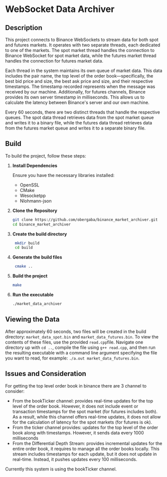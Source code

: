 # WebSocket Data Archiver

## Description

This project connects to Binance WebSockets to stream data for both spot and futures markets. It operates with two separate threads, each dedicated to one of the markets. The spot market thread handles the connection to Binance WebSocket for spot market data, while the futures market thread handles the connection for futures market data.

Each thread in the system maintains its own queue of market data. This data includes the pair name, the top level of the order book—specifically, the best bid price and size, the best ask price and size, and their respective timestamps. The timestamp recorded represents when the message was received by our machine. Additionally, for futures channels, Binance provides its own server timestamp in milliseconds. This allows us to calculate the latency between Binance's server and our own machine.

Every 60 seconds, there are two distinct threads that handle the respective queues. The spot data thread retrieves data from the spot market queue and writes it to a binary file, while the futures data thread retrieves data from the futures market queue and writes it to a separate binary file.

## Build

To build the project, follow these steps:

1. **Install Dependencies**

   Ensure you have the necessary libraries installed:
   - OpenSSL
   - CMake
   - Wesocketpp
   - Nlohmann-json

2. **Clone the Repository**
   ```sh
   git clone https://github.com/obergaba/binance_market_archiver.git
   cd binance_market_archiver
3. **Create the build directory**
   ```sh
    mkdir build
    cd build
4. **Generate the build files**
   ```sh
    cmake ..
5. **Build the project**
    ```sh
    make
6. **Run the executable**
    ```sh
    ./market_data_archiver

## Viewing the Data

After approximately 60 seconds, two files will be created in the build directory: ```market_data_spot.bin``` and ```market_data_futures.bin```. To view the contents of these files, use the provided ```read.cpp```file. Navigate one directory up with ```cd ..```, compile the file using ```g++ read.cpp```, and then run the resulting executable with a command line argument specifying the file you want to read, for example: ```./a.out market_data_futures.bin```.

## Issues and Consideration

For getting the top level order book in binance there are 3 channel to consider:
* From the bookTicker channel: provides real-time updates for the top level of the order book. However, it does not include event or transaction timestamps for the spot market (for futures includes both). As a result, while this channel offers real-time updates, it does not allow for the calculation of latency for the spot markets (for futures is ok).
* From the ticker channel provides: updates for the top level of the order book along with timestamps. However, it sends data every 1000 milliseconds 
* From the Differential Depth Stream: provides incremental updates for the entire order book, it requires to manage all the order books locally. This stream includes timestamps for each update, but it does not update in real-time. Instead, it pushes updates every 100 milliseconds.

Currently this system is using the bookTicker channel.